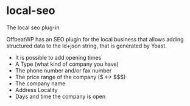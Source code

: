 # local-seo
The local seo plug-in 

OffbeatWP has an SEO plugin for the local business that allows adding structured data to the ld+json string, that is generated by Yoast. 

- It is possible to add opening times
- A Type (what kind of company you have)
- The phone number and/or fax number
- The price range of the company ($  <-> $$$)
- The company name
- Address Locality
- Days and time the company is open
 
